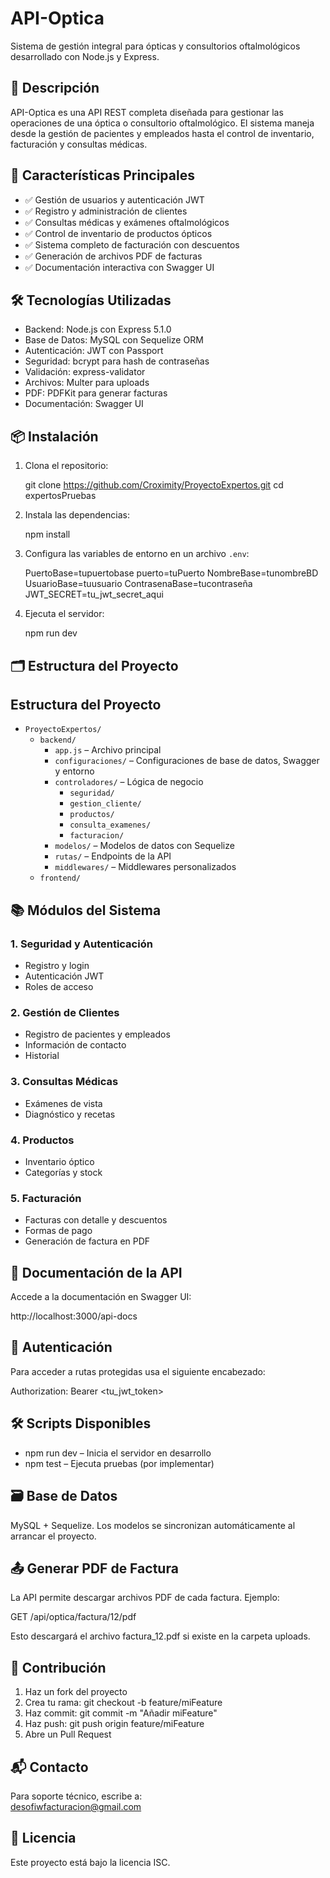 # API-Optica

Sistema de gestión integral para ópticas y consultorios oftalmológicos desarrollado con Node.js y Express.

## 📌 Descripción

API-Optica es una API REST completa diseñada para gestionar las operaciones de una óptica o consultorio oftalmológico. El sistema maneja desde la gestión de pacientes y empleados hasta el control de inventario, facturación y consultas médicas.

## 🚀 Características Principales

- ✅ Gestión de usuarios y autenticación JWT
- ✅ Registro y administración de clientes
- ✅ Consultas médicas y exámenes oftalmológicos
- ✅ Control de inventario de productos ópticos
- ✅ Sistema completo de facturación con descuentos
- ✅ Generación de archivos PDF de facturas
- ✅ Documentación interactiva con Swagger UI

## 🛠️ Tecnologías Utilizadas

- Backend: Node.js con Express 5.1.0
- Base de Datos: MySQL con Sequelize ORM
- Autenticación: JWT con Passport
- Seguridad: bcrypt para hash de contraseñas
- Validación: express-validator
- Archivos: Multer para uploads
- PDF: PDFKit para generar facturas
- Documentación: Swagger UI

## 📦 Instalación

1. Clona el repositorio:

   git clone https://github.com/Croximity/ProyectoExpertos.git
   cd expertosPruebas

2. Instala las dependencias:

   npm install

3. Configura las variables de entorno en un archivo `.env`:

    PuertoBase=tupuertobase
    puerto=tuPuerto
    NombreBase=tunombreBD
    UsuarioBase=tuusuario
    ContrasenaBase=tucontraseña
    JWT_SECRET=tu_jwt_secret_aqui  

4. Ejecuta el servidor:

   npm run dev

## 🗂️ Estructura del Proyecto

## Estructura del Proyecto

- `ProyectoExpertos/`
  - `backend/`
    - `app.js` – Archivo principal
    - `configuraciones/` – Configuraciones de base de datos, Swagger y entorno
    - `controladores/` – Lógica de negocio
        - `seguridad/`
        - `gestion_cliente/`
        - `productos/`
        - `consulta_examenes/`
        - `facturacion/`
    - `modelos/` – Modelos de datos con Sequelize
    - `rutas/` – Endpoints de la API
    - `middlewares/` – Middlewares personalizados
  - `frontend/`


## 📚 Módulos del Sistema

### 1. Seguridad y Autenticación

- Registro y login
- Autenticación JWT
- Roles de acceso

### 2. Gestión de Clientes

- Registro de pacientes y empleados
- Información de contacto
- Historial

### 3. Consultas Médicas

- Exámenes de vista
- Diagnóstico y recetas

### 4. Productos

- Inventario óptico
- Categorías y stock

### 5. Facturación

- Facturas con detalle y descuentos
- Formas de pago
- Generación de factura en PDF

## 📘 Documentación de la API

Accede a la documentación en Swagger UI:

   http://localhost:3000/api-docs

## 🔐 Autenticación

Para acceder a rutas protegidas usa el siguiente encabezado:

   Authorization: Bearer <tu_jwt_token>

## 🛠️ Scripts Disponibles

- npm run dev – Inicia el servidor en desarrollo
- npm test – Ejecuta pruebas (por implementar)

## 🗃️ Base de Datos

MySQL + Sequelize. Los modelos se sincronizan automáticamente al arrancar el proyecto.

## 📤 Generar PDF de Factura

La API permite descargar archivos PDF de cada factura. Ejemplo:

   GET /api/optica/factura/12/pdf

Esto descargará el archivo factura_12.pdf si existe en la carpeta uploads.

## 🤝 Contribución

1. Haz un fork del proyecto
2. Crea tu rama: git checkout -b feature/miFeature
3. Haz commit: git commit -m "Añadir miFeature"
4. Haz push: git push origin feature/miFeature
5. Abre un Pull Request

## 📬 Contacto

Para soporte técnico, escribe a:  
desofiwfacturacion@gmail.com

## 🪪 Licencia

Este proyecto está bajo la licencia ISC.
